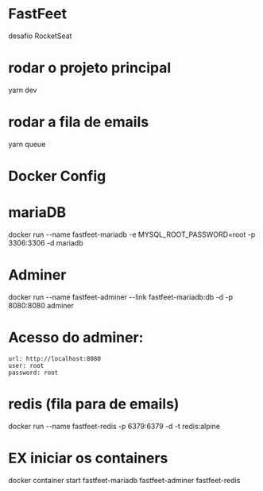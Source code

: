 # FastFeet
desafio RocketSeat

# rodar o projeto principal
yarn dev

# rodar a fila de emails
yarn queue

# Docker Config

  # mariaDB
  docker run --name fastfeet-mariadb -e MYSQL_ROOT_PASSWORD=root -p 3306:3306 -d mariadb

  # Adminer
  docker run --name fastfeet-adminer --link fastfeet-mariadb:db -d -p 8080:8080 adminer

  # Acesso do adminer:
    url: http://localhost:8080
    user: root
    password: root

  # redis (fila para de emails)
  docker run --name fastfeet-redis -p 6379:6379 -d -t redis:alpine

# EX iniciar os containers
  docker container start fastfeet-mariadb fastfeet-adminer fastfeet-redis
